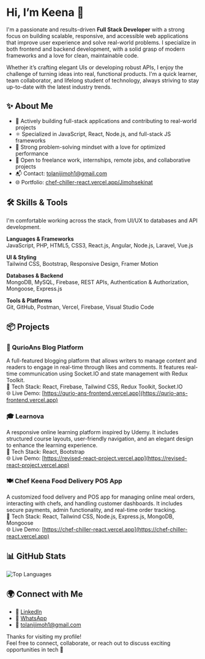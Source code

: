 # Hi, I’m Keena 👋

I'm a passionate and results-driven **Full Stack Developer** with a strong focus on building scalable, responsive, and accessible web applications that improve user experience and solve real-world problems. I specialize in both frontend and backend development, with a solid grasp of modern frameworks and a love for clean, maintainable code.

Whether it’s crafting elegant UIs or developing robust APIs, I enjoy the challenge of turning ideas into real, functional products. I'm a quick learner, team collaborator, and lifelong student of technology, always striving to stay up-to-date with the latest industry trends.

## ✨ About Me

- 🚀 Actively building full-stack applications and contributing to real-world projects  
- ⚛️ Specialized in JavaScript, React, Node.js, and full-stack JS frameworks  
- 🧠 Strong problem-solving mindset with a love for optimized performance  
- 🤝 Open to freelance work, internships, remote jobs, and collaborative projects  
- 📬 Contact: tolanijimoh1@gmail.com  
- 🌐 Portfolio: [chef-chiller-react.vercel.app/Jimohsekinat](http://chef-chiller-react.vercel.app/Jimohsekinat)

## 🛠️ Skills & Tools

I'm comfortable working across the stack, from UI/UX to databases and API development.

**Languages & Frameworks**  
JavaScript, PHP, HTML5, CSS3, React.js, Angular, Node.js, Laravel, Vue.js

**UI & Styling**  
Tailwind CSS, Bootstrap, Responsive Design, Framer Motion

**Databases & Backend**  
MongoDB, MySQL, Firebase, REST APIs, Authentication & Authorization, Mongoose, Express.js

**Tools & Platforms**  
Git, GitHub, Postman, Vercel, Firebase, Visual Studio Code

## 📦 Projects

### 📖 QurioAns Blog Platform  
A full-featured blogging platform that allows writers to manage content and readers to engage in real-time through likes and comments. It features real-time communication using Socket.IO and state management with Redux Toolkit.  
🔧 Tech Stack: React, Firebase, Tailwind CSS, Redux Toolkit, Socket.IO  
🌐 Live Demo: [https://qurio-ans-frontend.vercel.app](https://qurio-ans-frontend.vercel.app)

### 🎓 Learnova  
A responsive online learning platform inspired by Udemy. It includes structured course layouts, user-friendly navigation, and an elegant design to enhance the learning experience.  
🔧 Tech Stack: React, Bootstrap  
🌐 Live Demo: [https://revised-react-project.vercel.app](https://revised-react-project.vercel.app)

### 🍽️ Chef Keena Food Delivery POS App  
A customized food delivery and POS app for managing online meal orders, interacting with chefs, and handling customer dashboards. It includes secure payments, admin functionality, and real-time order tracking.  
🔧 Tech Stack: React, Tailwind CSS, Node.js, Express.js, MongoDB, Mongoose  
🌐 Live Demo: [https://chef-chiller-react.vercel.app](https://chef-chiller-react.vercel.app)

## 📊 GitHub Stats

![Top Languages](https://github-readme-stats.vercel.app/api/top-langs/?username=Hartoley&layout=compact&hide=c++)


## 🌍 Connect with Me

- 🔗 [LinkedIn](https://www.linkedin.com/in/sekinat-jimoh-71ab0531a)  
- 💬 [WhatsApp](https://wa.me/2348024219945?text=Hi%20Hartoley%2C%20I%20found%20you%20on%20GitHub%20and%20wanted%20to%20connect!)  
- 📧 tolanijimoh1@gmail.com  

Thanks for visiting my profile!  
Feel free to connect, collaborate, or reach out to discuss exciting opportunities in tech 🚀
